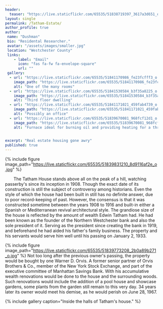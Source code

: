 ```yaml
---
header:
  teaser: "https://live.staticflickr.com/65535/51838719397_3617a3d651_o.jpg"
layout: single
permalink: /Tatham-Estate/
author_profile: true
author: 
 name: "Dushman"
 bio: "Residental Researcher."
 avatar: "/assets/images/smaller.jpg"
 location: "Westchester County"  
 links:
    - label: "Email"
      icon: "fas fa-fw fa-envelope-square"
      url: ""
 gallery:
  - url: "https://live.staticflickr.com/65535/51841170986_fe23fcfff3_o.jpg"
    image_path: "https://live.staticflickr.com/65535/51841170986_fe23fcfff3_o.jpg"
    alt: "One of the many rooms"
  - url: "https://live.staticflickr.com/65535/51841530584_b3f35a8225_o.jpg"
    image_path: "https://live.staticflickr.com/65535/51841530584_b3f35a8225_o.jpg" 
    alt: "Third floor dwelling"
  - url: "https://live.staticflickr.com/65535/51841171021_459fab4739_o.jpg"
    image_path: "https://live.staticflickr.com/65535/51841171021_459fab4739_o.jpg"
    alt: "Possibly an office"
  - url: "https://live.staticflickr.com/65535/51839670081_968fcf12d1_o.jpg"
    image_path: "https://live.staticflickr.com/65535/51839670081_968fcf12d1_o.jpg"
    alt: "Furnace ideal for burning oil and providing heating for a three story household"

      
excerpt: "Real estate housing gone awry"       
published: true
---
```




{% include figure image_path="https://live.staticflickr.com/65535/51839831210_8d9116af2e_o.jpg" %}

&emsp;&emsp;The Tatham House stands above all on the peak of a hill, watching passerby's since its inception in 1908. Though the exact date of its construction is still the subject of controversy among historians. Even the style of which the house had been built in still has no definite answer, due to poor record-keeping of past. However, the consensus is that it was constructed sometime between the years 1908 to 1916 and built-in either a Spanish or Mediterranean revival architectural style. The grandiose size of the house is reflected by the amount of wealth Edwin Tatham had. He had been known as the founder of the Northern Westchester bank and also the sole president of it. Serving as the president since creating the bank in 1919, and beforehand he had aided his father's family business. The property and his servants would serve him well until his passing on January 2, 1933. 

{% include figure image_path="https://live.staticflickr.com/65535/51839773208_2b0a89b271_o.jpg" %}
Not too long after the previous owner's passing, the property would be bought by one Warner D. Orvis. A former senior partner of Orvis Brothers & Co., member of the New York Stock Exchange, and part of the executive committee of Manhattan Savings Bank. With his accumulative wealth renovations would be done to the house and the surrounding woods. Such renovations would include the addition of a pool house and showcase gardens, some plants from the garden still remain to this very day. 34 years later its owner would meet his demise, as he would perish on June 28, 1967.

{% include gallery caption="Inside the halls of Tatham's house." %}
